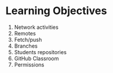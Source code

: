 # Learning Objectives

1. Network activities
2. Remotes
3. Fetch/push
4. Branches
5. Students repositories
6. GitHub Classroom
7. Permissions
